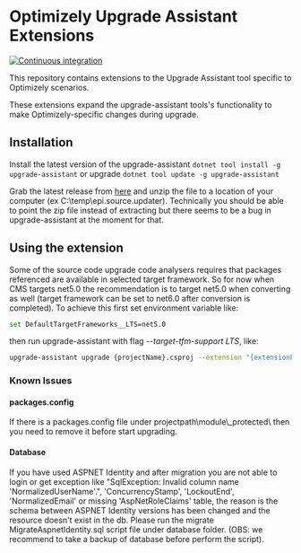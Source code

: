 # Optimizely Upgrade Assistant Extensions

[![Continuous integration](https://github.com/episerver/upgrade-assistant-extensions/actions/workflows/ci.yml/badge.svg)](https://github.com/episerver/upgrade-assistant-extensions/actions/workflows/ci.yml)

This repository contains extensions to the Upgrade Assistant tool specific to Optimizely scenarios.

These extensions expand the upgrade-assistant tools's functionality to make Optimizely-specific changes during upgrade.

## Installation

Install the latest version of the upgrade-assistant `dotnet tool install -g upgrade-assistant` or upgrade `dotnet tool update -g upgrade-assistant`

Grab the latest release from [here](https://github.com/episerver/upgrade-assistant-extensions/releases) and unzip the file to a location of your computer (ex C:\temp\epi.source.updater).  Technically you should be able to point the zip file instead of extracting but there seems to be a bug in upgrade-assistant at the moment for that.

## Using the extension

Some of the source code upgrade code analysers requires that packages referenced are available in selected target framework. So for now when CMS targets net5.0 the recommendation is to target net5.0 when converting as well (target framework can be set to net6.0 after conversion is completed). To achieve this first set environment variable like:

```bash
set DefaultTargetFrameworks__LTS=net5.0
```

then run upgrade-assistant with flag *--target-tfm-support LTS*, like:

```bash
upgrade-assistant upgrade {projectName}.csproj --extension "{extensionPath}" --ignore-unsupported-features --target-tfm-support LTS
```

### Known Issues

#### packages.config

If there is a packages.config file under projectpath\\module\\_protected\\ then you need to remove it before start upgrading.

#### Database

If you have used ASPNET Identity and after migration you are not able to login or get exception like "SqlException: Invalid column name 'NormalizedUserName'.", 'ConcurrencyStamp', 'LockoutEnd', 'NormalizedEmail' or missing 'AspNetRoleClaims' table, the reason is the schema between ASPNET Identity versions has been changed and the resource doesn't exist in the db. Please run the migrate MigrateAspnetIdentity.sql script file under database folder. (OBS: we recommend to take a backup of database before perform the script).
